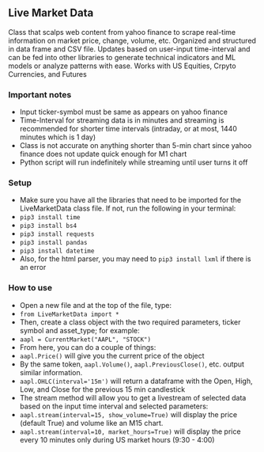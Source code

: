## Live Market Data
Class that scalps web content from yahoo finance to scrape real-time information on market price, change, volume, etc. Organized and structured in data frame and CSV file. Updates based on user-input time-interval and can be fed into other libraries to generate technical indicators and ML models or analyze patterns with ease. Works with US Equities, Crpyto Currencies, and Futures
### Important notes
- Input ticker-symbol must be same as appears on yahoo finance
- Time-Interval for streaming data is in minutes and streaming is recommended for shorter time intervals (intraday, or at most, 1440 minutes which is 1 day)
- Class is not accurate on anything shorter than 5-min chart since yahoo finance does not update quick enough for M1 chart
- Python script will run indefinitely while streaming until user turns it off
### Setup
- Make sure you have all the libraries that need to be imported for the LiveMarketData class file. If not, run the following in your terminal:
- `pip3 install time`
- `pip3 install bs4`
- `pip3 install requests`
- `pip3 install pandas`
- `pip3 install datetime`
- Also, for the html parser, you may need to `pip3 install lxml` if there is an error

### How to use
- Open a new file and at the top of the file, type:
- `from LiveMarketData import *` 
- Then, create a class object with the two required parameters, ticker symbol and asset_type; for example: 
- `aapl = CurrentMarket("AAPL", "STOCK")` 
- From here, you can do a couple of things: 
- `aapl.Price()` will give you the current price of the object 
- By the same token, `aapl.Volume()`, `aapl.PreviousClose()`, etc. output similar information.
- `aapl.OHLC(interval='15m')` will return a dataframe with the Open, High, Low, and Close for the previous 15 min candlestick
- The stream method will allow you to get a livestream of selected data based on the input time interval and selected parameters: 
- `aapl.stream(interval=15, show_volume=True)` will display the price (default True) and volume like an M15 chart. 
- `aapl.stream(interval=10, market_hours=True)` will display the price every 10 minutes only during US market hours (9:30 - 4:00)

